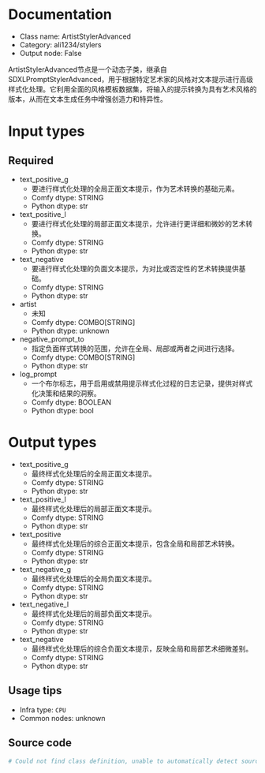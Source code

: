 
# Documentation
- Class name: ArtistStylerAdvanced
- Category: ali1234/stylers
- Output node: False

ArtistStylerAdvanced节点是一个动态子类，继承自SDXLPromptStylerAdvanced，用于根据特定艺术家的风格对文本提示进行高级样式化处理。它利用全面的风格模板数据集，将输入的提示转换为具有艺术风格的版本，从而在文本生成任务中增强创造力和特异性。

# Input types
## Required
- text_positive_g
    - 要进行样式化处理的全局正面文本提示，作为艺术转换的基础元素。
    - Comfy dtype: STRING
    - Python dtype: str
- text_positive_l
    - 要进行样式化处理的局部正面文本提示，允许进行更详细和微妙的艺术转换。
    - Comfy dtype: STRING
    - Python dtype: str
- text_negative
    - 要进行样式化处理的负面文本提示，为对比或否定性的艺术转换提供基础。
    - Comfy dtype: STRING
    - Python dtype: str
- artist
    - 未知
    - Comfy dtype: COMBO[STRING]
    - Python dtype: unknown
- negative_prompt_to
    - 指定负面样式转换的范围，允许在全局、局部或两者之间进行选择。
    - Comfy dtype: COMBO[STRING]
    - Python dtype: str
- log_prompt
    - 一个布尔标志，用于启用或禁用提示样式化过程的日志记录，提供对样式化决策和结果的洞察。
    - Comfy dtype: BOOLEAN
    - Python dtype: bool

# Output types
- text_positive_g
    - 最终样式化处理后的全局正面文本提示。
    - Comfy dtype: STRING
    - Python dtype: str
- text_positive_l
    - 最终样式化处理后的局部正面文本提示。
    - Comfy dtype: STRING
    - Python dtype: str
- text_positive
    - 最终样式化处理后的综合正面文本提示，包含全局和局部艺术转换。
    - Comfy dtype: STRING
    - Python dtype: str
- text_negative_g
    - 最终样式化处理后的全局负面文本提示。
    - Comfy dtype: STRING
    - Python dtype: str
- text_negative_l
    - 最终样式化处理后的局部负面文本提示。
    - Comfy dtype: STRING
    - Python dtype: str
- text_negative
    - 最终样式化处理后的综合负面文本提示，反映全局和局部艺术细微差别。
    - Comfy dtype: STRING
    - Python dtype: str


## Usage tips
- Infra type: `CPU`
- Common nodes: unknown


## Source code
```python
# Could not find class definition, unable to automatically detect source code
```
